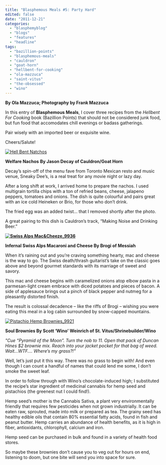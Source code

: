 ```yaml
---
title: "Blasphemous Meals #5: Party Hard"
edited: false
date: "2011-12-21"
categories:
  - "blasphemyblog"
  - "blogs"
  - "features"
  - "headline"
tags:
  - "bazillion-points"
  - "blasphemous-meals"
  - "cauldron"
  - "goat-horn"
  - "hellbent-for-cooking"
  - "ola-mazzuca"
  - "saint-vitus"
  - "the-obsessed"
  - "wino"
---
```


**By Ola Mazzuca; Photography by Frank Mazzuca**

In this entry of **Blasphemous Meals**, I cover three recipes from the _Hellbent For Cooking_ book (Bazillion Points) that should not be considered junk food, but fun food that accomodates chill evenings or badass gatherings.

Pair wisely with an imported beer or exquisite wine.

Cheers/Salute!

[![](http://www.hellbound.ca/wp-content/uploads/2011/12/Hell-Bent-Natchos-590x448.jpg "Hell Bent Natchos")](http://www.hellbound.ca/wp-content/uploads/2011/12/Hell-Bent-Natchos.jpg)

**Welfare Nachos** **By Jason Decay of Cauldron/Goat Horn**

Decay’s spin-off of the menu fave from Toronto Mexican resto and music venue, Sneaky Dee’s, is a real treat for any movie night or lazy day.

After a long shift at work, I arrived home to prepare the nachos. I used multigrain tortilla chips with a ton of refried beans, cheese, jalapeno peppers, tomatoes and onions. The dish is quite colourful and pairs great with an ice cold Heineken or Brio, for those who don’t drink.

The fried egg was an added twist… that I removed shortly after the photo.

A great pairing to this dish is Cauldron’s track, “Making Noise and Drinking Beer.”

**[![](http://www.hellbound.ca/wp-content/uploads/2011/12/Swiss-Alps-MacCheeze_9936-590x737.jpg "Swiss Alps Mac&Cheeze_9936")](http://www.hellbound.ca/wp-content/uploads/2011/12/Swiss-Alps-MacCheeze_9936.jpeg)**

**Infernal Swiss Alps Macaroni and Cheese By Brogi of Messiah**

When it’s raining out and you’re craving something hearty, mac and cheese is the way to go. The Swiss death/thrash guitarist’s take on the classic goes above and beyond gourmet standards with its marriage of sweet and savory.

This mac and cheese begins with caramelized onions atop elbow pasta in a parmesan-light cream embrace with diced potatoes and pieces of bacon. A side of applesauce brings out a pinch of black pepper and nutmeg for a pleasantly distorted finish.

The result is colossal decadence – like the riffs of Brogi – wishing you were eating this meal in a log cabin surrounded by snow-capped mountains.

[![](http://www.hellbound.ca/wp-content/uploads/2011/12/Pistachio-Hemp-Brownies_9921-590x737.jpg "Pistachio Hemp Brownies_9921")](http://www.hellbound.ca/wp-content/uploads/2011/12/Pistachio-Hemp-Brownies_9921.jpeg)

**Soul Brownies By Scott ‘Wino’ Weinrich of St. Vitus/Shrinebuilder/Wino**

_"Cue “Pyramid of the Moon”. Turn the nob to 11. Open that pack of Duncan Hines $2 brownie mix. Reach into your jacket pocket for that bag of weed. Wait…WTF…. Where’s my grass?!"_

Well, let’s just put it this way. There was no grass to begin with! And even though I can count a handful of names that could lend me some, I don’t smoke the sweet leaf.

In order to follow through with Wino’s chocolate-induced high; I substituted the recipe’s star ingredient of medicinal cannabis for hemp seed and pistachios (the greenest nut I could find!).

Hemp seed’s mother is the Cannabis Sativa, a plant very environmentally friendly that requires few pesticides when not grown industrially. It can be eaten raw, sprouted, made into milk or prepared as tea. The grainy seed has healthy edible oils that contain 80% essential fatty acids, found in fish and peanut butter. Hemp carries an abundance of health benefits, as it is high in fiber, antioxidants, chlorophyll, calcium and iron.

Hemp seed can be purchased in bulk and found in a variety of health food stores.

So maybe these brownies don’t cause you to veg out for hours on end, listening to doom, but one bite will send you into space for sure.
